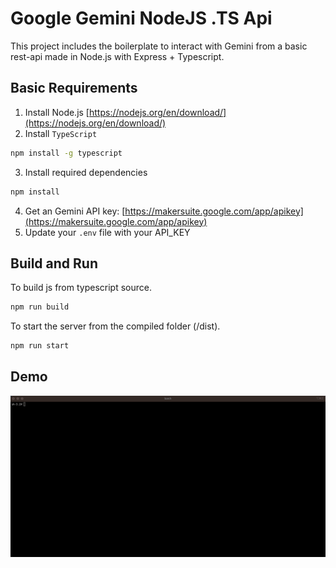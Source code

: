 # Google Gemini NodeJS .TS Api

This project includes the boilerplate to interact with Gemini from a basic rest-api made in Node.js with Express + Typescript.

## Basic Requirements

1. Install Node.js [https://nodejs.org/en/download/](https://nodejs.org/en/download/)
2. Install `TypeScript`

```sh
npm install -g typescript
```

3. Install required dependencies

```sh
npm install
```

4. Get an Gemini API key: [https://makersuite.google.com/app/apikey](https://makersuite.google.com/app/apikey)
5. Update your `.env` file with your API_KEY

## Build and Run

To build js from typescript source.

```sh
npm run build
```

To start the server from the compiled folder (/dist).

```sh
npm run start
```

## Demo

![Demo](run.gif)
